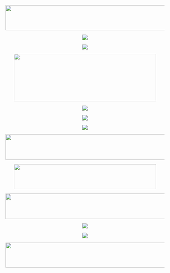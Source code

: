 <p align="center">
  <img width="650" height="80" src="https://github.com/sleeeplord/sleeeplord/assets/174416256/22750df2-7adc-4aff-91e8-a0ed358e3872">
</p>

<p align="center">
<img src="https://github.com/sleeeplord/sleeeplord/assets/153128752/5c1d99a4-210c-4a64-88fc-a1cbf04ec46d">
</p>

<p align="center">
<img src="https://github.com/sleeeplord/sleeeplord/assets/174416256/37f2a2b9-4aa4-4f4b-95ee-03cda294948c">
</p>

<p align="center">
  <img width="450" height="150" src="https://github.com/sleeeplord/sleeeplord/assets/174416256/1a9c49a1-9c45-4953-9a9b-6bfbfab688f6">
</p>

<p align="center">
  <img src="https://github.com/sleeeplord/sleeeplord/assets/174416256/5faaaced-83e0-4e33-b97f-9a76142649d5">
</p>

<p align="center">
<img src="https://github.com/sleeeplord/sleeeplord/assets/174416256/92c592e1-6441-4b43-af31-1df7ace2b118">
</p>

<p align="center">
<img src="https://github.com/sleeeplord/sleeeplord/assets/174416256/37f2a2b9-4aa4-4f4b-95ee-03cda294948c">
</p>

<p align="center">
  <img width="650" height="80" src="https://github.com/sleeeplord/sleeeplord/assets/174416256/c75ffa40-71a1-4036-a509-d05ef2d8570b">
</p>
<p align="center">
  <img width="450" height="80" src="https://github.com/sleeeplord/sleeeplord/assets/174416256/36287cc9-7d4e-4515-8576-fde67529d663">
</p>
<p align="center">
  <img width="650" height="80" src="https://github.com/sleeeplord/sleeeplord/assets/174416256/af7d1bbd-10a4-4a4a-8bb5-87f489753e09">
</p>

<p align="center">
  <img src="https://github.com/sleeeplord/sleeeplord/assets/174416256/5faaaced-83e0-4e33-b97f-9a76142649d5">
</p>

<p align="center">
<img src="https://github.com/sleeeplord/sleeeplord/assets/174416256/f26bfa26-5784-491a-b217-b4d834a03be0">
</p>

<p align="center">
  <img width="650" height="80" src="https://github.com/sleeeplord/sleeeplord/assets/174416256/f34b6f25-abfd-4ce8-b254-700cfa028aab">
</p>
